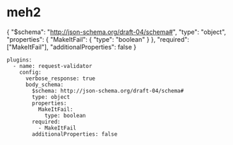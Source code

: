 # meh2

{
  "$schema": "http://json-schema.org/draft-04/schema#",
  "type": "object",
  "properties": {
    "MakeItFail": {
      "type": "boolean"
    }
  },
  "required": ["MakeItFail"],
  "additionalProperties": false
}
```
plugins:
  - name: request-validator
    config:
      verbose_response: true
      body_schema:
        $schema: http://json-schema.org/draft-04/schema#
        type: object
        properties:
          MakeItFail:
            type: boolean
        required:
          - MakeItFail
        additionalProperties: false
```
